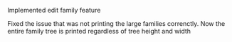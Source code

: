 Implemented edit family feature

Fixed the issue that was not printing the large families correnctly. Now the entire family tree is printed regardless of tree height and width
